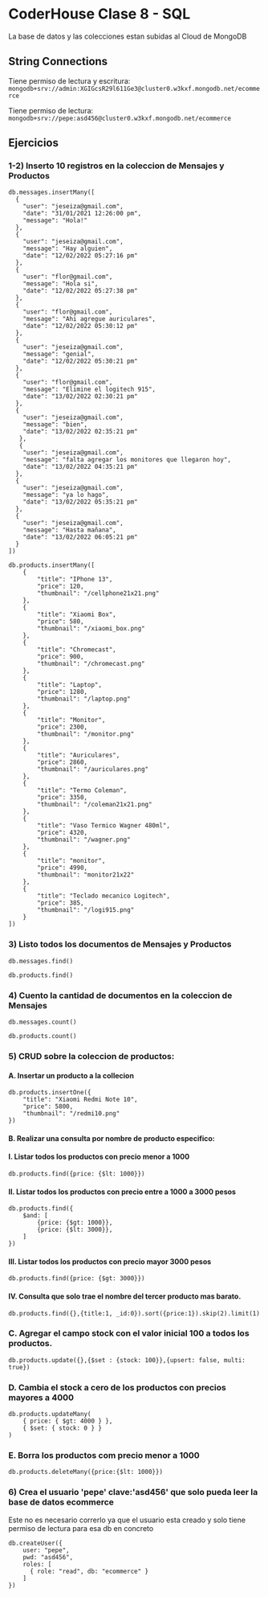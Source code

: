 # CoderHouse Clase 8  - SQL


La base de datos y las colecciones estan subidas al Cloud de MongoDB

## String Connections

  Tiene permiso de lectura y escritura:
  `mongodb+srv://admin:XGIGcsR29l611Ge3@cluster0.w3kxf.mongodb.net/ecommerce`

  Tiene permiso de lectura:
  `mongodb+srv://pepe:asd456@cluster0.w3kxf.mongodb.net/ecommerce`



## Ejercicios

### 1-2) Inserto 10 registros en la coleccion de Mensajes y Productos
````
db.messages.insertMany([
  {
    "user": "jeseiza@gmail.com",
    "date": "31/01/2021 12:26:00 pm",
    "message": "Hola!"
  },
  {
    "user": "jeseiza@gmail.com",
    "message": "Hay alguien",
    "date": "12/02/2022 05:27:16 pm"
  },
  {
    "user": "flor@gmail.com",
    "message": "Hola si",
    "date": "12/02/2022 05:27:38 pm"
  },
  {
    "user": "flor@gmail.com",
    "message": "Ahi agregue auriculares",
    "date": "12/02/2022 05:30:12 pm"
  },
  {
    "user": "jeseiza@gmail.com",
    "message": "genial",
    "date": "12/02/2022 05:30:21 pm"
  },
  {
    "user": "flor@gmail.com",
    "message": "Elimine el logitech 915",
    "date": "13/02/2022 02:30:21 pm"
  },
  {
    "user": "jeseiza@gmail.com",
    "message": "bien",
    "date": "13/02/2022 02:35:21 pm"
   },
   {
    "user": "jeseiza@gmail.com",
    "message": "falta agregar los monitores que llegaron hoy",
    "date": "13/02/2022 04:35:21 pm"
  },
  {
    "user": "jeseiza@gmail.com",
    "message": "ya lo hago",
    "date": "13/02/2022 05:35:21 pm"
  },
  {
    "user": "jeseiza@gmail.com",
    "message": "Hasta mañana",
    "date": "13/02/2022 06:05:21 pm"
  }
])
````

````
db.products.insertMany([
    {
        "title": "IPhone 13",
        "price": 120,
        "thumbnail": "/cellphone21x21.png"
    },
    {
        "title": "Xiaomi Box",
        "price": 580,
        "thumbnail": "/xiaomi_box.png"
    },
    {
        "title": "Chromecast",
        "price": 900,
        "thumbnail": "/chromecast.png"
    },
    {
        "title": "Laptop",
        "price": 1280,
        "thumbnail": "/laptop.png"
    },
    {
        "title": "Monitor",
        "price": 2300,
        "thumbnail": "/monitor.png"
    },
    {
        "title": "Auriculares",
        "price": 2860,
        "thumbnail": "/auriculares.png"
    },
    {
        "title": "Termo Coleman",
        "price": 3350,
        "thumbnail": "/coleman21x21.png"
    },
    {
        "title": "Vaso Termico Wagner 480ml",
        "price": 4320,
        "thumbnail": "/wagner.png"
    },
    {
        "title": "monitor",
        "price": 4990,
        "thumbnail": "monitor21x22"
    },
    {
        "title": "Teclado mecanico Logitech",
        "price": 385,
        "thumbnail": "/logi915.png"
    }
])
````

### 3) Listo todos los documentos de Mensajes y Productos

````
db.messages.find()

db.products.find()
````

### 4) Cuento la cantidad de documentos en la coleccion de Mensajes

````
db.messages.count()

db.products.count()
````

### 5) CRUD sobre la coleccion de productos:

#### A. Insertar un producto a la collecion

````
db.products.insertOne({
    "title": "Xiaomi Redmi Note 10",
    "price": 5800,
    "thumbnail": "/redmi10.png"
})
````

#### B. Realizar una consulta por nombre de producto especifico:

#### I. Listar todos los productos con precio menor a 1000

````
db.products.find({price: {$lt: 1000}})
````

#### II. Listar todos los productos con precio entre a 1000 a 3000 pesos

````
db.products.find({
    $and: [
        {price: {$gt: 1000}},
        {price: {$lt: 3000}},
    ]
})
````

#### III. Listar todos los productos con precio mayor 3000 pesos

````
db.products.find({price: {$gt: 3000}})
````

#### IV. Consulta que solo trae el nombre del tercer producto mas barato.

````
db.products.find({},{title:1, _id:0}).sort({price:1}).skip(2).limit(1)
````

### C. Agregar el campo stock con el valor inicial 100 a todos los productos.

````
db.products.update({},{$set : {stock: 100}},{upsert: false, multi: true})
````

### D. Cambia el stock a cero de los productos con precios mayores a 4000

````
db.products.updateMany(
    { price: { $gt: 4000 } },
    { $set: { stock: 0 } }
)
````

### E. Borra los productos com precio menor a 1000

````  
db.products.deleteMany({price:{$lt: 1000}})
````

### 6) Crea el usuario 'pepe' clave:'asd456' que solo pueda leer la base de datos ecommerce

Este no es necesario correrlo ya que el usuario esta creado y solo tiene permiso de lectura para esa db en concreto

````
db.createUser({
    user: "pepe",
    pwd: "asd456",
    roles: [
      { role: "read", db: "ecommerce" }
    ]
})
````